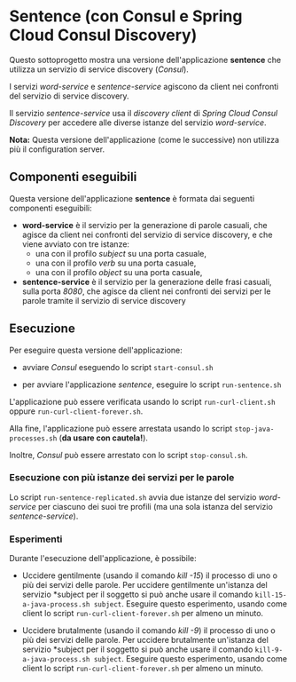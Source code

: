 # Sentence (con Consul e Spring Cloud Consul Discovery)

Questo sottoprogetto mostra una versione dell'applicazione **sentence** che utilizza un servizio di service discovery (*Consul*). 

I servizi *word-service* e *sentence-service* agiscono da client nei confronti del servizio di service discovery. 

Il servizio *sentence-service* usa il *discovery client* di *Spring Cloud Consul Discovery* per accedere alle diverse istanze del servizio *word-service*. 

**Nota:** Questa versione dell'applicazione (come le successive) non utilizza più il configuration server. 

## Componenti eseguibili

Questa versione dell'applicazione **sentence** è formata dai seguenti componenti eseguibili: 

* **word-service** è il servizio per la generazione di parole casuali, che agisce da client nei confronti del servizio di service discovery, e che viene avviato con tre istanze: 
  * una con il profilo *subject* su una porta casuale, 
  * una con il profilo *verb* su una porta casuale, 
  * una con il profilo *object* su una porta casuale, 
* **sentence-service** è il servizio per la generazione delle frasi casuali, sulla porta *8080*, che agisce da client nei confronti dei servizi per le parole tramite il servizio di service discovery 

## Esecuzione 

Per eseguire questa versione dell'applicazione: 

* avviare *Consul* eseguendo lo script `start-consul.sh` 

* per avviare l'applicazione *sentence*, eseguire lo script `run-sentence.sh` 

L'applicazione può essere verificata usando lo script `run-curl-client.sh` oppure `run-curl-client-forever.sh`. 

Alla fine, l'applicazione può essere arrestata usando lo script `stop-java-processes.sh` (**da usare con cautela!**). 

Inoltre, *Consul* può essere arrestato con lo script `stop-consul.sh`. 

### Esecuzione con più istanze dei servizi per le parole 

Lo script `run-sentence-replicated.sh` avvia due istanze del servizio *word-service* per ciascuno dei suoi tre profili (ma una sola istanza del servizio *sentence-service*). 

### Esperimenti 

Durante l'esecuzione dell'applicazione, è possibile: 

* Uccidere gentilmente (usando il comando *kill -15*) il processo di uno o più dei servizi delle parole. 
  Per uccidere gentilmente un'istanza del servizio *subject per il soggetto si può anche usare il comando `kill-15-a-java-process.sh subject`.
  Eseguire questo esperimento, usando come client lo script `run-curl-client-forever.sh` per almeno un minuto. 

* Uccidere brutalmente (usando il comando *kill -9*) il processo di uno o più dei servizi delle parole. 
  Per uccidere brutalmente un'istanza del servizio *subject per il soggetto si può anche usare il comando `kill-9-a-java-process.sh subject`.
  Eseguire questo esperimento, usando come client lo script `run-curl-client-forever.sh` per almeno un minuto. 
